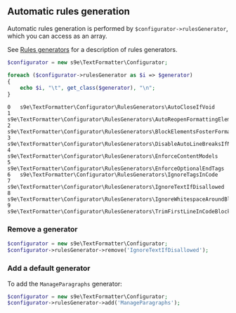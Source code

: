 <h2>Automatic rules generation</h2>

Automatic rules generation is performed by `$configurator->rulesGenerator`, which you can access as an array.

See [Rules generators](Rules_generators.md) for a description of rules generators.

```php
$configurator = new s9e\TextFormatter\Configurator;

foreach ($configurator->rulesGenerator as $i => $generator)
{
	echo $i, "\t", get_class($generator), "\n";
}
```
```
0	s9e\TextFormatter\Configurator\RulesGenerators\AutoCloseIfVoid
1	s9e\TextFormatter\Configurator\RulesGenerators\AutoReopenFormattingElements
2	s9e\TextFormatter\Configurator\RulesGenerators\BlockElementsFosterFormattingElements
3	s9e\TextFormatter\Configurator\RulesGenerators\DisableAutoLineBreaksIfNewLinesArePreserved
4	s9e\TextFormatter\Configurator\RulesGenerators\EnforceContentModels
5	s9e\TextFormatter\Configurator\RulesGenerators\EnforceOptionalEndTags
6	s9e\TextFormatter\Configurator\RulesGenerators\IgnoreTagsInCode
7	s9e\TextFormatter\Configurator\RulesGenerators\IgnoreTextIfDisallowed
8	s9e\TextFormatter\Configurator\RulesGenerators\IgnoreWhitespaceAroundBlockElements
9	s9e\TextFormatter\Configurator\RulesGenerators\TrimFirstLineInCodeBlocks
```

### Remove a generator

```php
$configurator = new s9e\TextFormatter\Configurator;
$configurator->rulesGenerator->remove('IgnoreTextIfDisallowed');
```

### Add a default generator

To add the `ManageParagraphs` generator:
```php
$configurator = new s9e\TextFormatter\Configurator;
$configurator->rulesGenerator->add('ManageParagraphs');
```
